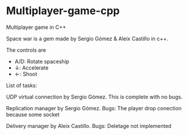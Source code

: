 # Multiplayer-game-cpp
Multiplayer game in C++

Space war is a gem made by Sergio Gómez & Aleix Castillo in c++.

The controls are
  - A/D: Rotate spaceship
  - ↓: Accelerate
  - ←: Shoot
  
  List of tasks:
  
  UDP virtual connection by Sergio Gómez. This is complete with no bugs.
  
  Replication manager by Sergio Gómez. Bugs: The player drop conection because some socket

  Delivery manager by Aleix Castillo. Bugs: Deletage not implemented
